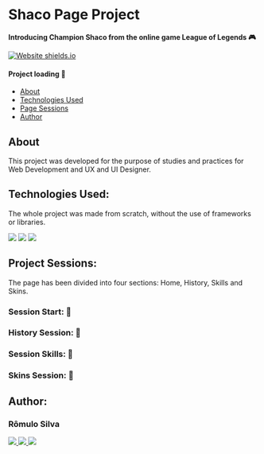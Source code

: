 <h1>Shaco Page Project</h1>
<p><b>Introducing Champion Shaco from the online game League of Legends 🎮</b></p>

[![Website shields.io](https://img.shields.io/website-up-down-green-red/http/shields.io.svg)](http://shields.io/)

<h4> 
	Project loading 🔁
</h4>

<ul>
 <li><a href="#about">About</a></li>
 <li><a href="#technologies">Technologies Used</a></li> 
 <li><a href="#sessions">Page Sessions</a></li>
 <li><a href="#author">Author</a></li> 
</ul>

<h2 id="about">About</h2>
<p>This project was developed for the purpose of studies and practices for Web Development and UX and UI Designer.</p>

<h2 id="technologies">Technologies Used:</h2>

<p>The whole project was made from scratch, without the use of frameworks or libraries.</p>

<p>
  <img src="https://img.shields.io/badge/HTML5-E34F26?style=for-the-badge&logo=html5&logoColor=white" />
  <img src="https://img.shields.io/badge/CSS3-1572B6?style=for-the-badge&logo=css3&logoColor=white" />
  <img src="https://img.shields.io/badge/JavaScript-323330?style=for-the-badge&logo=javascript&logoColor=F7DF1E" />
</p>

<h2 id="sessions">Project Sessions:</h2>

<p>The page has been divided into four sections: Home, History, Skills and Skins.<p>

<h3>Session Start: 🔁</h3>

<h3>History Session: 🔁</h3>

<h3>Session Skills: 🔁</h3>

<h3>Skins Session: 🔁</h3>

<h2 id="author">Author:</h2>

<h3>Rômulo Silva</h3>

<p> 
  <a href="https://www.linkedin.com/in/romulolss/">
    <img src="https://img.shields.io/badge/LinkedIn-0077B5?style=for-the-badge&logo=linkedin&logoColor=white" />
  </a> 
  <a href="https://github.com/romulohe4rt/">
    <img src="https://img.shields.io/badge/GitHub-100000?style=for-the-badge&logo=github&logoColor=white" />
  </a> 
  <a href="https://www.instagram.com/romulohe4rt/">
    <img src="https://img.shields.io/badge/Instagram-E4405F?style=for-the-badge&logo=instagram&logoColor=white" />
  </a> 